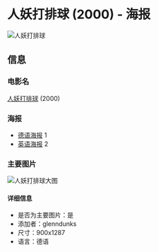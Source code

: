 # 人妖打排球 (2000) - 海报

![人妖打排球](https://media.themoviedb.org/t/p/w58_and_h87_face/oshXupyCh2hkGfDVtQvZ84wnMNu.jpg)

## 信息

### 电影名
[人妖打排球](https://movie.douban.com/subject/106230) (2000)

### 海报
- [德语海报](https://movie.douban.com/subject/106230/images/posters?image_language=de&language=zh-CN) 1
- [英语海报](https://movie.douban.com/subject/106230/images/posters?image_language=en&language=zh-CN) 2

### 主要图片
![人妖打排球大图](https://media.themoviedb.org/t/p/w220_and_h330_face/pEwfBNPqywr7dMgC5a0PmATrpOL.jpg)

#### 详细信息
- 是否为主要图片：是
- 添加者：glenndunks
- 尺寸：900x1287
- 语言：德语